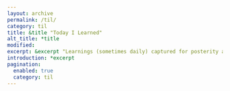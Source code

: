 ```yaml
---
layout: archive
permalink: /til/
category: til
title: &title "Today I Learned"
alt_title: *title
modified:
excerpt: &excerpt "Learnings (sometimes daily) captured for posterity and educational purposes."
introduction: *excerpt
pagination: 
  enabled: true
  category: til
---
```

